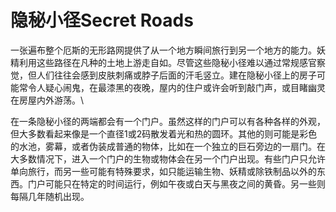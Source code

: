 # 隐秘小径Secret Roads

一张遍布整个厄斯的无形路网提供了从一个地方瞬间旅行到另一个地方的能力。妖精利用这些路径在凡种的土地上游走自如。尽管这些隐秘小径难以通过常规感官察觉，但人们往往会感到皮肤刺痛或脖子后面的汗毛竖立。建在隐秘小径上的房子可能常令人疑心闹鬼，在最漆黑的夜晚，屋内的住户或许会听到敲门声，或目睹幽灵在房屋内外游荡。\

在一条隐秘小径的两端都会有一个门户。虽然这样的门户可以有各种各样的外观，但大多数看起来像是一个直径1或2码散发着光和热的圆环。其他的则可能是彩色的水池，雾幕，或者伪装成普通的物体，比如在一个独立的巨石旁边的一扇门。在大多数情况下，进入一个门户的生物或物体会在另一个门户出现。有些门户只允许单向旅行，而另一些可能有特殊要求，如只能运输生物、妖精或除铁制品以外的东西。门户可能只在特定的时间运行，例如午夜或白天与黑夜之间的黄昏。另一些则每隔几年随机出现。
